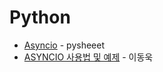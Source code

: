 # Python

- [Asyncio](https://www.pythonsheets.com/notes/python-asyncio.html) - pysheeet
- [ASYNCIO 사용법 및 예제](https://dongwooklee96.github.io/post/2021/09/05/%ED%8C%8C%EC%9D%B4%EC%8D%AC-asyncio-%EC%82%AC%EC%9A%A9%EB%B2%95-%EB%B0%8F-%EC%98%88%EC%A0%9C.html) - 이동욱
